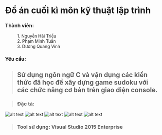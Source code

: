 # Đồ án cuối kì môn kỹ thuật lập trình

<dl>
	<dt><h3><b>Thành viên:</b></h3></dt>
  <dd>1. Nguyễn Hải Triều</dd>
	<dd>2. Phạm Minh Tuấn</dd>
	<dd>3. Dương Quang Vinh</dd>
</dl>

### Yêu cầu:
> ## Sử dụng ngôn ngữ C và vận dụng các kiến thức đã học để xây dựng game sudoku với các chức năng cơ bản trên giao diện console.

> ### Đặc tả:

![alt text](https://i.imgur.com/3cKGhxM.png)
![alt text](https://i.imgur.com/GmTjxE1.png)
![alt text](https://i.imgur.com/VcisKr1.png)
![alt text](https://i.imgur.com/GEZLNZb.png)
![alt text](https://i.imgur.com/zF48KiT.png)

> ### Tool sử dụng: Visual Studio 2015 Enterprise
